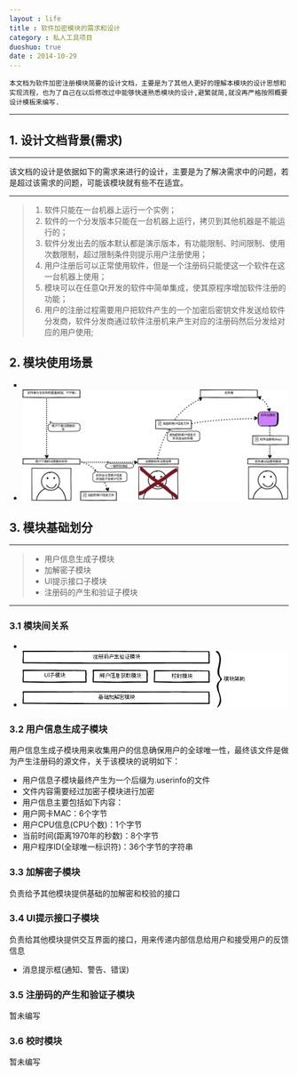 ```yaml
---
layout : life
title : 软件加密模块的需求和设计
category : 私人工具项目
duoshuo: true
date : 2014-10-29
---
```



```
本文档为软件加密注册模块简要的设计文档，主要是为了其他人更好的理解本模块的设计思想和实现流程，也为了自己在以后修改过中能够快速熟悉模块的设计,避繁就简,就没再严格按照概要设计模板来编写.
```

<!-- more -->

******

## 1. 设计文档背景(需求)

******
该文档的设计是依据如下的需求来进行的设计，主要是为了解决需求中的问题，若是超过该需求的问题，可能该模块就有些不在适宜。

******

> 1. 软件只能在一台机器上运行一个实例；
> 2. 软件的一个分发版本只能在一台机器上运行，拷贝到其他机器是不能运行的；
> 3. 软件分发出去的版本默认都是演示版本，有功能限制、时间限制、使用次数限制，超过限制条件则提示用户注册使用；
> 4. 用户注册后可以正常使用软件，但是一个注册码只能使这一个软件在这一台机器上使用；
> 5. 模块可以在任意Qt开发的软件中简单集成，使其原程序增加软件注册的功能；
> 6. 用户的注册过程需要用户把软件产生的一个加密后密钥文件发送给软件分发商，软件分发商通过软件注册机来产生对应的注册码然后分发给对应的用户使用;


## 2. 模块使用场景

* 
 * ![软件总体架构图](/res/img/blog/软件加密模块文档资源/软件加密模块架构设计图.png)


## 3. 模块基础划分

******

> * 用户信息生成子模块
> * 加解密子模块
> * UI提示接口子模块
> * 注册码的产生和验证子模块

******

### 3.1 模块间关系

* 
 * ![软件模块架构图](/res/img/blog/软件加密模块文档资源/软件加密模块模块架构图.png)


### 3.2 用户信息生成子模块

> 
用户信息生成子模块用来收集用户的信息确保用户的全球唯一性，最终该文件是做为产生注册码的源文件，关于该模块的说明如下：

* 用户信息子模块最终产生为一个后缀为.userinfo的文件
* 文件内容需要经过加密子模块进行加密
* 用户信息主要包括如下内容：
 * 用户网卡MAC：6个字节
 * 用户CPU信息(CPU个数)：1个字节
 * 当前时间(距离1970年的秒数)：8个字节
 * 用户程序ID(全球唯一标识符)：36个字节的字符串


### 3.3 加解密子模块

> 
负责给予其他模块提供基础的加解密和校验的接口

### 3.4 UI提示接口子模块

>
负责给其他模块提供交互界面的接口，用来传递内部信息给用户和接受用户的反馈信息

* 消息提示框(通知、警告、错误)

### 3.5 注册码的产生和验证子模块

暂未编写

### 3.6 校时模块

暂未编写




